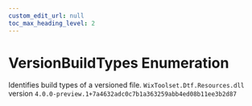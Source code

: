 ```yaml
---
custom_edit_url: null
toc_max_heading_level: 2
---
```

# VersionBuildTypes Enumeration
Identifies build types of a versioned file.
`WixToolset.Dtf.Resources.dll` version `4.0.0-preview.1+7a4632adc0c7b1a363259abb4ed08b11ee3b2d87`
